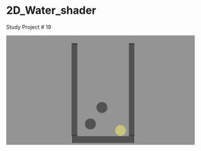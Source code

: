 # 2D_Water_shader
Study Project # 19

![grab-landing-page](https://github.com/Alex21Sav/2D_Water_shader/blob/main/ScreenGif.gif)
